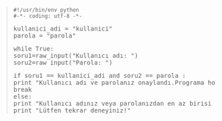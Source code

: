 <html><body><blockquote><code>#!/usr/bin/env python
#-*- coding: utf-8 -*-</code>
<pre>kullanici_adi = "kullanici"
parola = "parola"</pre>
<pre>while True:
soru1=raw_input("Kullanıcı adı: ")
soru2=raw_input("Parola: ")</pre>
<pre>if soru1 == kullanici_adi and soru2 == parola :
print "Kullanıcı adı ve parolanız onaylandı.Programa hoşgeldiniz!"
break
else:
print "Kullanıcı adınız veya parolanızdan en az birisi onaylanmadı."
print "Lütfen tekrar deneyiniz!"</pre>
</blockquote></body></html>